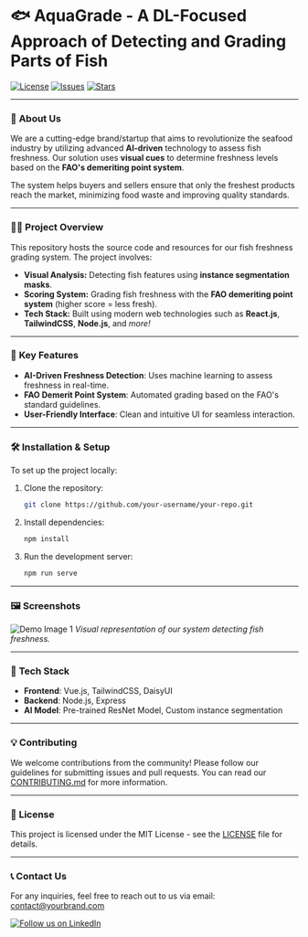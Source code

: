 # 🐟 **AquaGrade** - A DL-Focused Approach of Detecting and Grading Parts of Fish

[![License](https://img.shields.io/github/license/your-username/your-repo.svg)](LICENSE) 
[![Issues](https://img.shields.io/github/issues/your-username/your-repo.svg)](https://github.com/your-username/your-repo/issues)
[![Stars](https://img.shields.io/github/stars/your-username/your-repo.svg)](https://github.com/your-username/your-repo/stargazers)

---

### 🚀 **About Us**
We are a cutting-edge brand/startup that aims to revolutionize the seafood industry by utilizing advanced **AI-driven** technology to assess fish freshness. Our solution uses **visual cues** to determine freshness levels based on the **FAO's demeriting point system**.

The system helps buyers and sellers ensure that only the freshest products reach the market, minimizing food waste and improving quality standards.

---

### 🧑‍💻 **Project Overview**
This repository hosts the source code and resources for our fish freshness grading system. The project involves:

- **Visual Analysis:** Detecting fish features using **instance segmentation masks**.
- **Scoring System:** Grading fish freshness with the **FAO demeriting point system** (higher score = less fresh).
- **Tech Stack:** Built using modern web technologies such as **React.js**, **TailwindCSS**, **Node.js**, and _more!_

---

### 🎯 **Key Features**
- **AI-Driven Freshness Detection**: Uses machine learning to assess freshness in real-time.
- **FAO Demerit Point System**: Automated grading based on the FAO's standard guidelines.
- **User-Friendly Interface**: Clean and intuitive UI for seamless interaction.

---

### 🛠️ **Installation & Setup**
To set up the project locally:

1. Clone the repository:
    ```bash
    git clone https://github.com/your-username/your-repo.git
    ```
2. Install dependencies:
    ```bash
    npm install
    ```
3. Run the development server:
    ```bash
    npm run serve
    ```

---

### 🖼️ **Screenshots**
![Demo Image 1](link-to-your-image)
*Visual representation of our system detecting fish freshness.*

---

### 🧰 **Tech Stack**
- **Frontend**: Vue.js, TailwindCSS, DaisyUI
- **Backend**: Node.js, Express
- **AI Model**: Pre-trained ResNet Model, Custom instance segmentation

---

### 💡 **Contributing**
We welcome contributions from the community! Please follow our guidelines for submitting issues and pull requests. You can read our [CONTRIBUTING.md](CONTRIBUTING.md) for more information.

---

### 📜 **License**
This project is licensed under the MIT License - see the [LICENSE](LICENSE) file for details.

---

### 📞 **Contact Us**
For any inquiries, feel free to reach out to us via email: contact@yourbrand.com

[![Follow us on LinkedIn](https://img.shields.io/badge/LinkedIn-Follow-blue)](https://www.linkedin.com/company/yourbrand)
